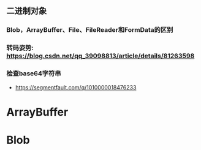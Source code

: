 

## 二进制对象

### Blob，ArrayBuffer、File、FileReader和FormData的区别

### 转码姿势:  https://blog.csdn.net/qq_39098813/article/details/81263598

### 检查base64字符串

- https://segmentfault.com/q/1010000018476233


# ArrayBuffer


# Blob


# 